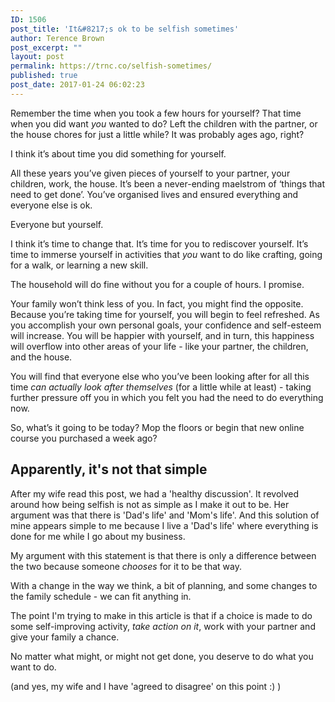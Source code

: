 ```yaml
---
ID: 1506
post_title: 'It&#8217;s ok to be selfish sometimes'
author: Terence Brown
post_excerpt: ""
layout: post
permalink: https://trnc.co/selfish-sometimes/
published: true
post_date: 2017-01-24 06:02:23
---
```

Remember the time when you took a few hours for yourself? That time when you did want <em>you</em> wanted to do? Left the children with the partner, or the house chores for just a little while? It was probably ages ago, right?

I think it’s about time you did something for yourself.

All these years you’ve given pieces of yourself to your partner, your children, work, the house. It’s been a never-ending maelstrom of ‘things that need to get done’. You’ve organised lives and ensured everything and everyone else is ok.

Everyone but yourself.

I think it’s time to change that. It’s time for you to rediscover yourself. It’s time to immerse yourself in activities that <em>you</em> want to do like crafting, going for a walk, or learning a new skill.

The household will do fine without you for a couple of hours. I promise.

Your family won’t think less of you. In fact, you might find the opposite. Because you’re taking time for yourself, you will begin to feel refreshed. As you accomplish your own personal goals, your confidence and self-esteem will increase. You will be happier with yourself, and in turn, this happiness will overflow into other areas of your life - like your partner, the children, and the house.

You will find that everyone else who you’ve been looking after for all this time <em>can actually look after themselves</em> (for a little while at least) - taking further pressure off you in which you felt you had the need to do everything now.

So, what’s it going to be today? Mop the floors or begin that new online course you purchased a week ago?

<h2 id="apparently,-it's-not-that-simple">Apparently, it's not that simple</h2>

After my wife read this post, we had a 'healthy discussion'. It revolved around how being selfish is not as simple as I make it out to be. Her argument was that there is 'Dad's life' and 'Mom's life'. And this solution of mine appears simple to me because I live a 'Dad's life' where everything is done for me while I go about my business.

My argument with this statement is that there is only a difference between the two because someone <em>chooses</em> for it to be that way.

With a change in the way we think, a bit of planning, and some changes to the family schedule - we can fit anything in.

The point I'm trying to make in this article is that if a choice is made to do some self-improving activity, <em>take action on it</em>, work with your partner and give your family a chance.

No matter what might, or might not get done, you deserve to do what you want to do.

(and yes, my wife and I have 'agreed to disagree' on this point :) )
